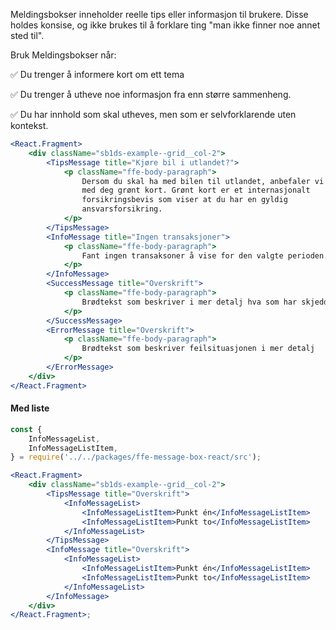 Meldingsbokser inneholder reelle tips eller informasjon til brukere. Disse holdes konsise, og ikke brukes til å forklare ting "man ikke finner noe annet sted til".

Bruk Meldingsbokser når:

✅ Du trenger å informere kort om ett tema

✅ Du trenger å utheve noe informasjon fra enn større sammenheng.

✅ Du har innhold som skal utheves, men som er selvforklarende uten kontekst.

```jsx
<React.Fragment>
    <div className="sb1ds-example--grid__col-2">
        <TipsMessage title="Kjøre bil i utlandet?">
            <p className="ffe-body-paragraph">
                Dersom du skal ha med bilen til utlandet, anbefaler vi at du har
                med deg grønt kort. Grønt kort er et internasjonalt
                forsikringsbevis som viser at du har en gyldig
                ansvarsforsikring.
            </p>
        </TipsMessage>
        <InfoMessage title="Ingen transaksjoner">
            <p className="ffe-body-paragraph">
                Fant ingen transaksoner å vise for den valgte perioden.
            </p>
        </InfoMessage>
        <SuccessMessage title="Overskrift">
            <p className="ffe-body-paragraph">
                Brødtekst som beskriver i mer detalj hva som har skjedd
            </p>
        </SuccessMessage>
        <ErrorMessage title="Overskrift">
            <p className="ffe-body-paragraph">
                Brødtekst som beskriver feilsituasjonen i mer detalj
            </p>
        </ErrorMessage>
    </div>
</React.Fragment>
```

#### Med liste

```jsx
const {
    InfoMessageList,
    InfoMessageListItem,
} = require('../../packages/ffe-message-box-react/src');

<React.Fragment>
    <div className="sb1ds-example--grid__col-2">
        <TipsMessage title="Overskrift">
            <InfoMessageList>
                <InfoMessageListItem>Punkt én</InfoMessageListItem>
                <InfoMessageListItem>Punkt to</InfoMessageListItem>
            </InfoMessageList>
        </TipsMessage>
        <InfoMessage title="Overskrift">
            <InfoMessageList>
                <InfoMessageListItem>Punkt én</InfoMessageListItem>
                <InfoMessageListItem>Punkt to</InfoMessageListItem>
            </InfoMessageList>
        </InfoMessage>
    </div>
</React.Fragment>;
```
